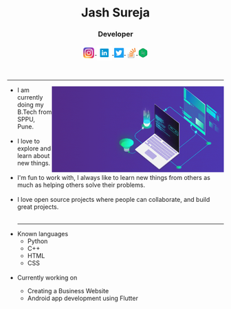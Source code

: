 <!--- 👋 Hi, I’m @JashSureja
- 👀 I’m interested in problem solving and building websites, apps, etc. 
- 🌱 I’m currently pursuing Computer Engineering.
- 💞️ I’m looking to collaborate on different projects based on AI, security, android.
- 📫 How to reach me sureja.jash@gmail.com

Luteolin/Luteolin is a ✨ special ✨ repository because its `README.md` (this file) appears on your GitHub profile.
You can click the Preview link to take a look at your changes.
--->

<h1 align="center">Jash Sureja</h1>
<h3 align="center">Developer</h3>
<p align="center">
<a href="https://www.instagram.com/jash_sureja/">
  <img align="center" alt="Instagram" width="28px" src="https://github.com/JashSureja/JashSureja/blob/main/instagram.png" />
</a>
<a href="https://www.linkedin.com/in/jashsureja/">
  <img align="center" alt="Linkedin" width="36px" margin="50%" src="https://github.com/JashSureja/JashSureja/blob/main/linkedin.png" />
</a>
<a href="https://www.twitter.com/jashsureja/">
  <img align="center" alt="Twitter" width="24px" src="https://github.com/JashSureja/JashSureja/blob/main/twitter.png" />
</a>
<a href="https://stackoverflow.com/users/17894131/jash-sureja">
  <img align="center" alt="Stackoverflow" width="24px" src="https://github.com/JashSureja/JashSureja/blob/main/stackoverflow.png" />
</a>
<a href="https://www.hackerrank.com/2980jash">
  <img align="center" alt="Hackerrank" width="24px" src="https://github.com/JashSureja/JashSureja/blob/main/hackerrank.png" />
</a>

 </p>
 <br/>
<hr/>
<img align='right' src='https://github.com/JashSureja/JashSureja/blob/main/computer-animation.gif' height='200px' width='400px' margin-bottom="20px">
<ul>
<li>I am currently doing my B.Tech from SPPU, Pune.</li><br/>
<li>I love to explore and learn about new things.</li><br/>
<li>I'm fun to work with, I always like to learn new things from others as much as helping others solve their problems.</li><br/>
<li>I love open source projects where people can collaborate, and build great projects.</li><br/>
<hr/>
</ul>

<ul>
<li>Known languages

  <ul>
    <li>Python</li>
    <li>C++</li>
    <li>HTML</li>
    <li>CSS</li>
  </ul></li><br/>
<li>Currently working on</li>
 <ul>
    <li>Creating a Business Website</li>
    <li>Android app development using Flutter</li>
 </ul>
</ul>

<!---[![trophy](https://github-profile-trophy.vercel.app/?username=JashSureja&theme=onedark)](https://github.com/ryo-ma/github-profile-trophy)--->
